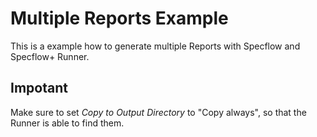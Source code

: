 # Multiple Reports Example

This is a example how to generate multiple Reports with Specflow and Specflow+ Runner.

## Impotant
Make sure to set *Copy to Output Directory* to "Copy always", so that the Runner is able to find them.